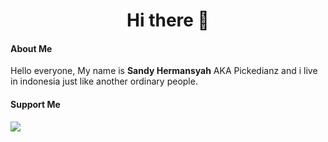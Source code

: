 <h1 align="center">Hi there 👋</h1>

<h4 align="left">About Me</h4>
<p>Hello everyone, My name is <b>Sandy Hermansyah</b> AKA Pickedianz and i live in indonesia just like another ordinary people.</p>

<h4 align="left">Support Me</h4>
<a href="https://saweria.co/pickedianz"><img src="https://user-images.githubusercontent.com/30236529/125119369-32591e80-e11b-11eb-9f93-c93e7a9fb779.png"></a>
